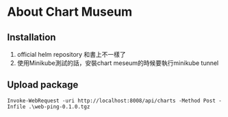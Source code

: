 # About Chart Museum

## Installation

1. official helm repository 和書上不一樣了
2. 使用Minikube測試的話，安裝chart meseum的時候要執行minikube tunnel

## Upload package


```
Invoke-WebRequest -uri http://localhost:8008/api/charts -Method Post -Infile .\web-ping-0.1.0.tgz
```